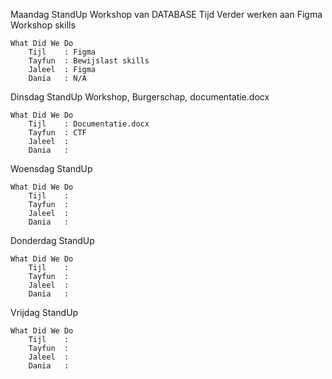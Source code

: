 Maandag
    StandUp
        Workshop van DATABASE Tijd
        Verder werken aan Figma
        Workshop skills

    What Did We Do
        Tijl    : Figma
        Tayfun  : Bewijslast skills
        Jaleel  : Figma
        Dania   : N/A

Dinsdag
    StandUp
        Workshop, Burgerschap, documentatie.docx

    What Did We Do
        Tijl    : Documentatie.docx
        Tayfun  : CTF
        Jaleel  : 
        Dania   : 

Woensdag
    StandUp

    What Did We Do
        Tijl    : 
        Tayfun  : 
        Jaleel  : 
        Dania   : 

Donderdag
    StandUp

    What Did We Do
        Tijl    : 
        Tayfun  : 
        Jaleel  : 
        Dania   : 

Vrijdag
    StandUp

    What Did We Do
        Tijl    : 
        Tayfun  : 
        Jaleel  : 
        Dania   : 